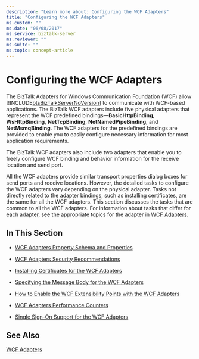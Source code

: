```yaml
---
description: "Learn more about: Configuring the WCF Adapters"
title: "Configuring the WCF Adapters"
ms.custom: ""
ms.date: "06/08/2017"
ms.service: biztalk-server
ms.reviewer: ""
ms.suite: ""
ms.topic: concept-article
---
```

# Configuring the WCF Adapters
The BizTalk Adapters for Windows Communication Foundation (WCF) allow  [!INCLUDE[btsBizTalkServerNoVersion](../includes/btsbiztalkservernoversion-md.md)] to communicate with WCF-based applications. The BizTalk WCF adapters include five physical adapters that represent the WCF predefined bindings—**BasicHttpBinding**, **WsHttpBinding**, **NetTcpBinding**, **NetNamedPipeBinding**, and **NetMsmqBinding**. The WCF adapters for the predefined bindings are provided to enable you to easily configure necessary information for most application requirements.  
  
 The BizTalk WCF adapters also include two adapters that enable you to freely configure WCF binding and behavior information for the receive location and send port.  
  
 All the WCF adapters provide similar transport properties dialog boxes for send ports and receive locations. However, the detailed tasks to configure the WCF adapters vary depending on the physical adapter. Tasks not directly related to the adapter bindings, such as installing certificates, are the same for all the WCF adapters. This section discusses the tasks that are common to all the WCF adapters. For information about tasks that differ for each adapter, see the appropriate topics for the adapter in [WCF Adapters](../core/wcf-adapters.md).  
  
## In This Section  
  
-   [WCF Adapters Property Schema and Properties](../core/wcf-adapters-property-schema-and-properties.md)  
  
-   [WCF Adapters Security Recommendations](../core/wcf-adapters-security-recommendations.md)  
  
-   [Installing Certificates for the WCF Adapters](../core/installing-certificates-for-the-wcf-adapters.md)  
  
-   [Specifying the Message Body for the WCF Adapters](../core/specifying-the-message-body-for-the-wcf-adapters.md)  
  
-   [How to Enable the WCF Extensibility Points with the WCF Adapters](../core/how-to-enable-the-wcf-extensibility-points-with-the-wcf-adapters.md)  
  
-   [WCF Adapters Performance Counters](../core/wcf-adapters-performance-counters.md)  
  
-   [Single Sign-On Support for the WCF Adapters](../core/single-sign-on-support-for-the-wcf-adapters.md)  
  
## See Also  
 [WCF Adapters](../core/wcf-adapters.md)
